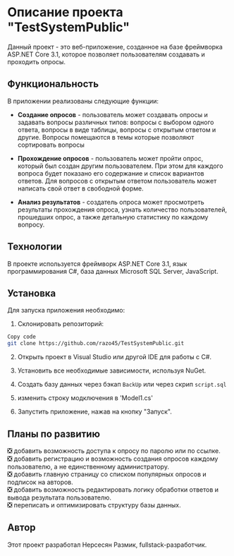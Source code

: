 # Описание проекта "TestSystemPublic"  
Данный проект - это веб-приложение, созданное на базе фреймворка ASP.NET Core 3.1, которое позволяет пользователям создавать и проходить опросы.  

## Функциональность
В приложении реализованы следующие функции:

*  **Создание опросов** - пользователь может создавать опросы и задавать вопросы различных типов: вопросы с выбором одного ответа, вопросы в виде таблицы, вопросы с открытым ответом и другие. Вопросы помещаются в темы которые позволяют сортировать вопросы  

* **Прохождение опросов** - пользователь может пройти опрос, который был создан другим пользователем. При этом для каждого вопроса будет показано его содержание и список вариантов ответов. Для вопросов с открытым ответом пользователь может написать свой ответ в свободной форме.  

* **Анализ результатов** - создатель опроса может просмотреть результаты прохождения опроса, узнать количество пользователей, прошедших опрос, а также детальную статистику по каждому вопросу.  

## Технологии  
В проекте используется фреймворк ASP.NET Core 3.1, язык программирования C#, база данных Microsoft SQL Server, JavaScript.  

## Установка
Для запуска приложения необходимо:

1. Склонировать репозиторий:
```bash
Copy code
git clone https://github.com/razo45/TestSystemPublic.git
```
2. Открыть проект в Visual Studio или другой IDE для работы с C#.

3. Установить все необходимые зависимости, используя NuGet.

4. Создать базу данных через бэкап `BackUp` или через скрип `script.sql`

5. изменить строку модключения в 'Model1.cs'

4. Запустить приложение, нажав на кнопку "Запуск".  
## Планы по развитию   
:negative_squared_cross_mark: добавить возможность доступа к опросу по паролю или по ссылке.  
:negative_squared_cross_mark: добавить регистрацию и возможность создания опросов каждому пользователю, а не единственному администратору.  
:negative_squared_cross_mark: добавить главную страницу со списком популярных опросов и подписок на авторов.  
:negative_squared_cross_mark: добавить возможность редактировать логику обработки ответов и вывода результата пользователю.  
:negative_squared_cross_mark: переписать и оптимизировать структуру базы данных.  
## Автор
Этот проект разработал Нерсесян Размик, fullstack-разработчик.  
